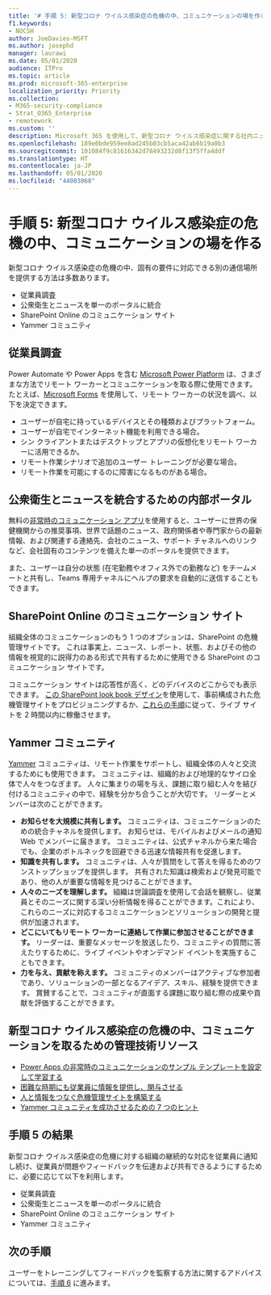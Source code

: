 ```yaml
---
title: '# 手順 5: 新型コロナ ウイルス感染症の危機の中、コミュニケーションの場を作る'
f1.keywords:
- NOCSH
author: JoeDavies-MSFT
ms.author: josephd
manager: laurawi
ms.date: 05/01/2020
audience: ITPro
ms.topic: article
ms.prod: microsoft-365-enterprise
localization_priority: Priority
ms.collection:
- M365-security-compliance
- Strat_O365_Enterprise
- remotework
ms.custom: ''
description: Microsoft 365 を使用して、新型コロナ ウイルス感染症に関する社内ニュースと公開ニュースについてコミュニケーションをとるさまざまな方法を作ります。
ms.openlocfilehash: 189e0bde959ee8ad245b03cb5aca42ab6b19a0b3
ms.sourcegitcommit: 101084f9c81616342d78493232d8f13f5ffa4ddf
ms.translationtype: HT
ms.contentlocale: ja-JP
ms.lasthandoff: 05/01/2020
ms.locfileid: "44003068"
---
```

# <a name="step-5-create-covid-19-crisis-communication-venues"></a>手順 5: 新型コロナ ウイルス感染症の危機の中、コミュニケーションの場を作る

新型コロナ ウイルス感染症の危機の中、固有の要件に対応できる別の通信場所を提供する方法は多数あります。

- 従業員調査
- 公衆衛生とニュースを単一のポータルに統合
- SharePoint Online のコミュニケーション サイト
- Yammer コミュニティ

## <a name="employee-surveys"></a>従業員調査

Power Automate や Power Apps を含む [Microsoft Power Platform](https://powerplatform.microsoft.com/) は、さまざまな方法でリモート ワーカーとコミュニケーションを取る際に使用できます。 たとえば、[Microsoft Forms](https://forms.microsoft.com/) を使用して、リモート ワーカーの状況を調べ、以下を決定できます。

- ユーザーが自宅に持っているデバイスとその種類およびプラットフォーム。
- ユーザーが自宅でインターネット機能を利用できる場合。
- シン クライアントまたはデスクトップとアプリの仮想化をリモート ワーカーに活用できるか。
- リモート作業シナリオで追加のユーザー トレーニングが必要な場合。
- リモート作業を可能にするのに障害になるものがある場合。

## <a name="internal-portal-for-consolidated-public-health-and-news"></a>公衆衛生とニュースを統合するための内部ポータル

無料の[非常時のコミュニケーション アプリ](https://techcommunity.microsoft.com/t5/microsoft-teams-blog/coordinate-crisis-communications-using-microsoft-teams-power/ba-p/1216715)を使用すると、ユーザーに世界の保健機関からの推奨事項、世界で話題のニュース、政府関係者や専門家からの最新情報、および関連する連絡先、会社のニュース、サポート チャネルへのリンクなど、会社固有のコンテンツを備えた単一のポータルを提供できます。 

また、ユーザーは自分の状態 (在宅勤務やオフィス外での勤務など) をチームメートと共有し、Teams 専用チャネルにヘルプの要求を自動的に送信することもできます。

## <a name="sharepoint-online-communications-site"></a>SharePoint Online のコミュニケーション サイト

組織全体のコミュニケーションのもう 1 つのオプションは、SharePoint の危機管理サイトです。 これは事実上、ニュース、レポート、状態、およびその他の情報を視覚的に説得力のある形式で共有するために使用できる SharePoint のコミュニケーション サイトです。 

コミュニケーション サイトは応答性が高く、どのデバイスのどこからでも表示できます。 [この SharePoint look book デザイン](https://lookbook.microsoft.com/details/8f8337d2-b1f6-4a84-91a4-9081f841f0f6)を使用して、事前構成された危機管理サイトをプロビジョニングするか、[これらの手順](https://techcommunity.microsoft.com/t5/microsoft-sharepoint-blog/build-a-crisis-management-site-to-connect-people-and-information/ba-p/1216791)に従って、ライブ サイトを 2 時間以内に稼働させます。

## <a name="yammer-community"></a>Yammer コミュニティ

[Yammer](https://docs.microsoft.com/yammer/yammer-landing-page) コミュニティは、リモート作業をサポートし、組織全体の人々と交流するためにも使用できます。 コミュニティは、組織的および地理的なサイロ全体で人々をつなぎます。 人々に集まりの場を与え、課題に取り組む人々を結び付けるコミュニティの中で、経験を分かち合うことが大切です。 リーダーとメンバーは次のことができます。

- **お知らせを大規模に共有します。** コミュニティは、コミュニケーションのための統合チャネルを提供します。 お知らせは、モバイルおよびメールの通知 Web でメンバーに届きます。 コミュニティは、公式チャネルから来た場合でも、企業のボトルネックを回避できる迅速な情報共有を促進します。
- **知識を共有します。** コミュニティは、人々が質問をして答えを得るためのワンストップショップを提供します。 共有された知識は検索および発見可能であり、他の人が重要な情報を見つけることができます。
- **人々のニーズを理解します。** 組織は世論調査を使用して会話を観察し、従業員とそのニーズに関する深い分析情報を得ることができます。これにより、これらのニーズに対応するコミュニケーションとソリューションの開発と提供が加速されます。
- **どこにいてもリモート ワーカーに連絡して作業に参加させることができます。** リーダーは、重要なメッセージを放送したり、コミュニティの質問に答えたりするために、ライブ イベントやオンデマンド イベントを実施することもできます。
- **力を与え、貢献を称えます。** コミュニティのメンバーはアクティブな参加者であり、ソリューションの一部となるアイデア、スキル、経験を提供できます。 賞賛することで、コミュニティが直面する課題に取り組む際の成果や貢献を評価することができます。

## <a name="admin-technical-resources-for-covid-19-crisis-communications"></a>新型コロナ ウイルス感染症の危機の中、コミュニケーションを取るための管理技術リソース

- [Power Apps の非常時のコミュニケーションのサンプル テンプレートを設定して学習する](https://docs.microsoft.com/powerapps/maker/canvas-apps/sample-crisis-communication-app)
- [困難な時期にも従業員に情報を提供し、関与させる](https://techcommunity.microsoft.com/t5/yammer-blog/keeping-employees-informed-and-engaged-during-difficult-times/ba-p/1216032)
- [人と情報をつなぐ危機管理サイトを構築する](https://techcommunity.microsoft.com/t5/microsoft-sharepoint-blog/build-a-crisis-management-site-to-connect-people-and-information/ba-p/1216791)
- [Yammer コミュニティを成功させるための 7 つのヒント](https://techcommunity.microsoft.com/t5/yammer-blog/7-tips-to-run-a-successful-yammer-community-formerly-group/ba-p/444720)

## <a name="results-of-step-5"></a>手順 5 の結果

新型コロナ ウイルス感染症の危機に対する組織の継続的な対応を従業員に通知し続け、従業員が問題やフィードバックを伝達および共有できるようにするために、必要に応じて以下を利用します。

- 従業員調査
- 公衆衛生とニュースを単一のポータルに統合
- SharePoint Online のコミュニケーション サイト
- Yammer コミュニティ

## <a name="next-step"></a>次の手順

ユーザーをトレーニングしてフィードバックを監察する方法に関するアドバイスについては、[手順 6](empower-people-to-work-remotely-train-monitor-usage.md) に進みます。
